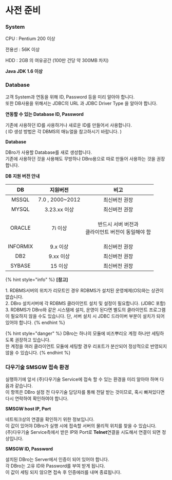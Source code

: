# 사전 준비

### System

CPU : Pentium 200 이상

전용선 : 56K 이상

HDD : 2GB 의 여유공간 (100만 건당 약 300MB 차지)

**Java JDK 1.6 이상**



### Database

고객 System과 연동을 위해 ID, Password 등을 미리 알아야 합니다. \
또한 DB사용을 위해서는 JDBC의 URL 과 JDBC Driver Type 을 알아야 합니다.

**연동할 수 있는 Database ID, Password**

기존에 사용하던 ID를 사용하거나 새로운 ID를 만들어서 사용합니다. \
&#x20;( ID 생성 방법은 각 DBMS의 매뉴얼을 참고하시기 바랍니다. )

**Database**

DBro가 사용할 Database를 새로 생성합니다. \
기존에 사용하던 것을 사용해도 무방하나 DBro용으로 따로 만들어 사용하는 것을 권장합니다.

**DB 지원 버전 안내**

|    DB    |       지원버전       |                   비고                   |
| :------: | :--------------: | :------------------------------------: |
|   MSSQL  | 7.0 , 2000\~2012 |                 최신버전 권장                |
|   MYSQL  |    3.23.xx 이상    |                 최신버전 권장                |
|  ORACLE  |       7i 이상      | <p>반드시 서버 버전과 <br>클라이언트 버전이 동일해야 함</p> |
| INFORMIX |      9.x 이상      |                 최신버전 권장                |
|    DB2   |      9.xx 이상     |                 최신버전 권장                |
|  SYBASE  |       15 이상      |                 최신버전 권장                |

{% hint style="info" %}
**\[참고]**

1\. RDBMS서버의 위치가 리모트인 경우 RDBMS가 설치된 운영체제(OS)와는 상관이 없습니다.\
2\. DBro 설치서버에 각 RDBMS 클라이언트 설치 및 설정이 필요합니다. (JDBC 포함)\
3\. RDBMS가 DBro와 같은 시스템에 설치, 운영이 된다면 별도의 클라이언트 프로그램이 필요하지 않을 수도 있습니다. 단, 서버 설치 시 JDBC 드라이버 부분이 설치가 되어 있어야 합니다.
{% endhint %}

{% hint style="danger" %}
DBro는 하나의 모듈에 비즈뿌리오 계정 하나만 세팅하도록 권장하고 있습니다.\
한 계정을 여러 클라이언트 모듈에 세팅할 경우 리포트가 분산되어 정상적으로 반영되지 않을 수 있습니다.
{% endhint %}

### 다우기술 SMSGW 접속 환경

실행하기에 앞서 (주)다우기술 Service에 접속 할 수 있는 환경을 미리 알아야 하며 다음과 같습니다. \
이 항목은 DBro 설정 전 다우기술 담당자를 통해 전달 받는 것이므로, 혹시 빠져있다면 다시 연락하여 확인하여야 합니다.

**SMSGW host IP, Port**

네트워크상의 연결을 확인하기 위한 정보입니다. \
이 값이 있어야 DBro가 실행 시에 접속할 서버의 물리적 위치를 찾을 수 있습니다. \
(주)다우기술 Service측에서 받은 IP와 Port로 **Telnet**연결을 시도해서 연결이 되면 정상입니다.

**SMSGW ID, Password**

설치된 DBro는 Server에서 인증이 되어 있어야 합니다. \
각 DBro는 고유 ID와 Password를 부여 받게 됩니다. \
이 값이 세팅 되지 않으면 접속 후 인증에러를 내며 종료됩니다.
